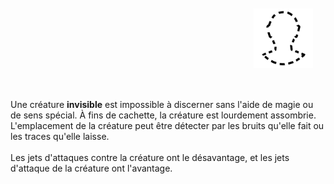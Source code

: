 <div class="warning" style='background-color:var(--bg); border-left: solid var(--title) 4px; border-radius: 4px;'>
<p style='padding:0.7em; margin-left:0.7em; display: inline-block; text-align:justify;'>
<img src="../../Illustrations/Conditions/FinalInvisible.png" style="width:20%;  float:right; padding:0.7em">

Une créature <b>invisible</b> est impossible à discerner sans l'aide de magie ou de sens spécial. À fins de cachette, la créature est lourdement assombrie.<br>
L'emplacement de la créature peut être détecter par les bruits qu'elle fait ou les traces qu'elle laisse.<br><br>
Les jets d'attaques contre la créature ont le désavantage, et les jets d'attaque de la créature ont l'avantage.<br>
</p>
</div>
